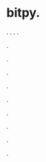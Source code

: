 # bitpy.
.
.
.
.












.






















































.
























.



























.

















































































.































































.































































































.















.

















.
